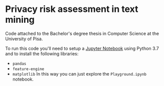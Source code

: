 # Privacy risk assessment in text mining

Code attached to the Bachelor's degree thesis in Computer Science at the University of Pisa.

To run this code you'll need to setup a [Jupyter Notebook](https://jupyter.org/) using Python 3.7 and to install the following libraries:
- `pandas`
- `feature-engine`
- `matplotlib`
In this way you can just explore the `Playground.ipynb` notebook.
